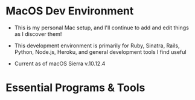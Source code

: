 # MacOS Dev Environment

* This is my personal Mac setup, and I'll continue to add and edit things as I discover them!

* This development environment is primarily for Ruby, Sinatra, Rails, Python, Node.js, Heroku, and general development tools I find useful

* Current as of macOS Sierra v.10.12.4

# Essential Programs & Tools



